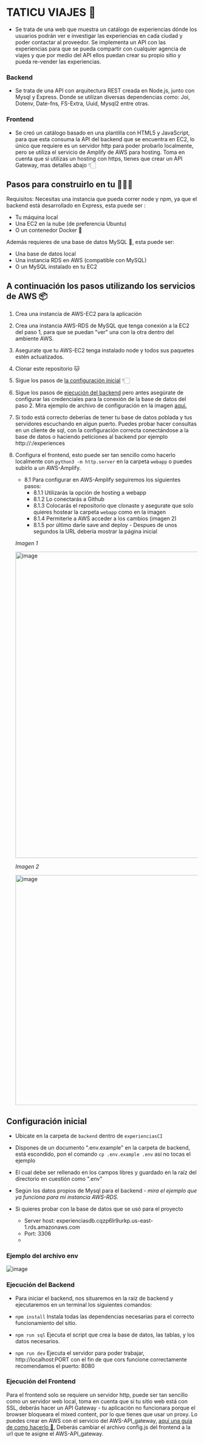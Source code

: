 # TATICU VIAJES 🐶


-   Se trata de una web que muestra un catálogo de experiencias dónde los usuarios podrán ver e investigar las experiencias en cada ciudad y poder contactar al proveedor. Se implementa un API con las experiencias para que se pueda compartir con cualquier agencia de viajes y que por medio del API ellos puedan crear su propio sitio y pueda re-vender las experiencias.

### Backend

-   Se trata de una API con arquitectura REST creada en Node.js, junto con Mysql y Express.
    Donde se utilizan diversas dependencias como: Joi, Dotenv, Date-fns, FS-Extra,  Uuid, Mysql2  entre otras.

### Frontend

- Se creó un catálogo basado en una plantilla con HTML5 y JavaScript, para que esta consuma la API del backend que se encuentra en EC2, lo único que requiere es un servidor http para poder probarlo localmente, pero se utiliza el servicio de Amplify de AWS para hosting. Toma en cuenta que si utilizas un hosting con  https, tienes que crear un API Gateway, mas detalles abajo 👇🏻

## Pasos para construirlo en tu 🧑🏻‍💻

Requisitos: Necesitas una instancia que pueda correr node y npm, ya que el backend está desarrollado en Express, esta puede ser :
- Tu máquina local
- Una EC2 en la nube (de preferencia Ubuntu)
- O un contenedor Docker 🐳

Además requieres de una base de datos MySQL 🐬, esta puede ser:
- Una base de datos local
- Una instancia RDS en AWS (compatible con MySQL) 
- O un MySQL instalado en tu EC2

## A continuación los pasos utilizando los servicios de AWS 📦

1. Crea una instancia de AWS-EC2 para la aplicación
2. Crea una instancia AWS-RDS de MySQL que tenga conexión a la EC2 del paso 1, para que se puedan "ver" una con la otra dentro del ambiente AWS.
3. Asegurate que tu AWS-EC2 tenga instalado node y todos sus paquetes estén actualizados.
4. Clonar este repositorio 🐱
5. Sigue los pasos de [la configuración inicial](https://github.com/fatimaavila/experienciasCI#configuraci%C3%B3n-inicial) 👇🏻
6. Sigue los pasos de [ejecución del backend](https://github.com/fatimaavila/experienciasCI#ejecuci%C3%B3n-del-backend) pero antes asegúrate de configurar las credenciales para la conexión de la base de datos del paso 2. Mira ejemplo de archivo de configuración en la imagen [aquí.](https://github.com/fatimaavila/experienciasCI/tree/master#ejemplo-del-archivo-env)
7. Si todo está correcto deberías de tener tu base de datos poblada y tus servidores escuchando en algun puerto. Puedes probar hacer consultas en un cliente de sql, con la configuración correcta conectándose a la base de datos o haciendo peticiones al backend por ejemplo http://<ip>:<puerto>/experiences
8. Configura el frontend, esto puede ser tan sencillo como hacerlo localmente con `python3 -m http.server` en la carpeta `webapp` o puedes subirlo a un AWS-Amplify.
   - 8.1 Para configurar en AWS-Amplify seguiremos los siguientes pasos:
      - 8.1.1 Utilizarás la opción de hosting a webapp
      - 8.1.2 Lo conectarás a Github
      - 8.1.3 Colocarás el repositorio que clonaste y asegurate que solo quieres hostear la carpeta `webapp` como en la imagen
      - 8.1.4 Permiterle a AWS acceder a los cambios (imagen 2)
      - 8.1.5 por último darle save and deploy - Despues de unos segundos la URL debería mostrar la página inicial
    
    *Imagen 1*

   <img width="805" alt="image" src="https://github.com/fatimaavila/experienciasCI/assets/69205813/caf74bcf-2906-460c-b97b-4b7488d3ec10">

   *Imagen 2*

   <img width="605" alt="image" src="https://github.com/fatimaavila/experienciasCI/assets/69205813/b65f859c-d8c3-496a-91b7-598ea8d9c5a0">



## Configuración inicial


- Ubicate en la carpeta de `backend` dentro de `experienciasCI`
- Dispones de un documento ".env.example" en la carpeta de backend, está escondido, pon el comando `cp .env.example .env` así no tocas el ejemplo
- El cual debe ser rellenado en los campos libres y guardado en la raíz del directorio en cuestión como ".env"
- Según los datos propios de Mysql para el backend - *mira el ejemplo que ya funciona para mi instancia AWS-RDS.*

- Si quieres probar con la base de datos que se usó para el proyecto
    - Server host: experienciasdb.cqzp6lr9urkp.us-east-1.rds.amazonaws.com
    - Port: 3306
    - 

### Ejemplo del archivo env 

  ![image](https://github.com/fatimaavila/experienciasCI/assets/69205813/2975f603-db10-4da8-9a29-99014e1c6c88)


### Ejecución del Backend

-   Para iniciar el backend, nos situaremos en la raíz de backend y ejecutaremos en un terminal los siguientes comandos:

-   `npm install` Instala todas las dependencias necesarias para el correcto funcionamiento del sitio.
-   `npm run sql` Ejecuta el script que crea la base de datos, las tablas, y los datos necesarios.
-   `npm run dev` Ejecuta el servidor para poder trabajar, http://localhost:PORT con el fin de que cors funcione correctamente recomendamos el puerto: 8080

### Ejecución del Frontend

Para el frontend solo se requiere un servidor http, puede ser tan sencillo como un servidor web local,  toma en cuenta que si tu sitio web está con SSL, deberás hacer un API Gateway -  tu aplicación no funcionara porque el browser bloqueara el mixed content, por lo que tienes que usar un proxy. Lo puedes crear en AWS con el servicio del AWS-API_gateway, [aquí una guía de como hacerlo 📝.](https://keliris.dev/articles/aws-apigw-https-proxy)  Deberás cambiar el archivo config.js del frontend a la url que te asigne el AWS-API_gateway.
   




